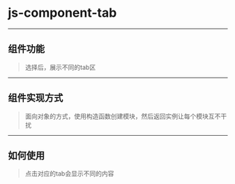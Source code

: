 # js-component-tab
---
## 组件功能
>选择后，展示不同的tab区
---
## 组件实现方式
>面向对象的方式，使用构造函数创建模块，然后返回实例让每个模块互不干扰
---
## 如何使用
>点击对应的tab会显示不同的内容
